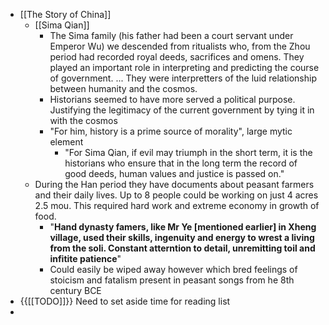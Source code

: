 - [[The Story of China]] 
    - [[Sima Qian]]
        - The Sima family (his father had been a court servant under Emperor Wu) we descended from ritualists who, from the Zhou period had recorded royal deeds, sacrifices and omens. They played an important role in interpreting and predicting the course of government. ... They were interpretters of the luid relationship between humanity and the cosmos.
        - Historians seemed to have more served a political purpose. Justifying the legitimacy of the current government by tying it in with the cosmos
        - "For him, history is a prime source of morality", large mytic element
            - "For Sima Qian, if evil may triumph in the short term, it is the historians who ensure that in the long term the record of good deeds, human values and justice is passed on."
    - During the Han period they have documents about peasant farmers and their daily lives. Up to 8 people could be working on just 4 acres 2.5 mou.  This required hard work and extreme economy in growth of food. 
        - "__Hand dynasty famers, like Mr Ye [mentioned earlier] in Xheng village, used their skills, ingenuity and energy to wrest a living from the soli. Constant atterntion to detail, unremitting toil and infitite patience__"
        - Could easily be wiped away however which bred feelings of stoicism and fatalism present in peasant songs from he 8th century BCE
- {{[[TODO]]}} Need to set aside time for reading list
- 
